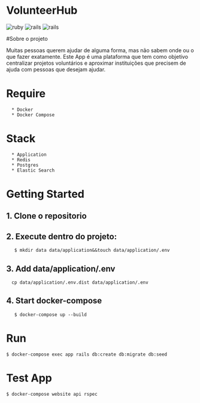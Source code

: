 
**VolunteerHub**
===================

![ruby](https://img.shields.io/badge/Ruby-2.3.3-red.svg)
![rails](https://img.shields.io/badge/Rails-5.0.1-red.svg)
![rails](https://img.shields.io/docker/automated/jrottenberg/ffmpeg.svg)

#Sobre o projeto

Muitas pessoas querem ajudar de alguma forma, mas não sabem onde ou o que fazer exatamente.
Este App é uma plataforma que tem como objetivo centralizar projetos voluntários e aproximar instituições que precisem de ajuda com pessoas que desejam ajudar.

# Require
```
  * Docker
  * Docker Compose
```
# Stack
```
  * Application  
  * Redis
  * Postgres
  * Elastic Search
```
# Getting Started

## 1. Clone o repositorio

## 2. Execute dentro do projeto:
```
   $ mkdir data data/application&&touch data/application/.env
```   

## 3. Add data/application/.env
```
  cp data/application/.env.dist data/application/.env
```

## 4. Start docker-compose
```
   $ docker-compose up --build      
```

# Run
```
$ docker-compose exec app rails db:create db:migrate db:seed
```

# Test App
```
$ docker-compose website api rspec
```
